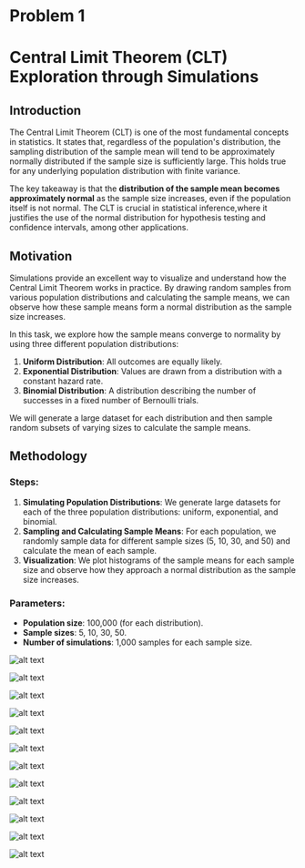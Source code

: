 # Problem 1
# Central Limit Theorem (CLT) Exploration through Simulations

## Introduction

The Central Limit Theorem (CLT) is one of the most fundamental concepts in statistics. It states that, regardless of the population's distribution, the sampling distribution of the sample mean will tend to be approximately normally distributed if the sample size is sufficiently large. This holds true for any underlying population distribution with finite variance.

The key takeaway is that the **distribution of the sample mean becomes approximately normal** as the sample size increases, even if the population itself is not normal. The CLT is crucial in statistical inference,where it justifies the use of the normal distribution for hypothesis testing and confidence intervals, among other applications.

## Motivation

Simulations provide an excellent way to visualize and understand how the Central Limit Theorem works in practice. By drawing random samples from various population distributions and calculating the sample means, we can observe how these sample means form a normal distribution as the sample size increases.

In this task, we explore how the sample means converge to normality by using three different population distributions:
1. **Uniform Distribution**: All outcomes are equally likely.
2. **Exponential Distribution**: Values are drawn from a distribution with a constant hazard rate.
3. **Binomial Distribution**: A distribution describing the number of successes in a fixed number of Bernoulli trials.

We will generate a large dataset for each distribution and then sample random subsets of varying sizes to calculate the sample means.

## Methodology

### Steps:
1. **Simulating Population Distributions**: We generate large datasets for each of the three population distributions: uniform, exponential, and binomial.
2. **Sampling and Calculating Sample Means**: For each population, we randomly sample data for different sample sizes (5, 10, 30, and 50) and calculate the mean of each sample.
3. **Visualization**: We plot histograms of the sample means for each sample size and observe how they approach a normal distribution as the sample size increases.

### Parameters:
- **Population size**: 100,000 (for each distribution).
- **Sample sizes**: 5, 10, 30, 50.
- **Number of simulations**: 1,000 samples for each sample size.

![alt text](image-1.png)

![alt text](image-2.png)

![alt text](image-3.png)

![alt text](image-4.png)

![alt text](image-5.png)

![alt text](image-6.png)

![alt text](image-7.png)

![alt text](image-8.png)

![alt text](image-9.png)

![alt text](image-10.png)

![alt text](image-11.png)

![alt text](image-12.png)